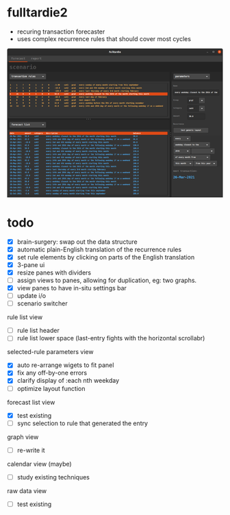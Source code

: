 # fulltardie2
- recuring transaction forecaster
- uses complex recurrence rules that should cover most cycles

![screenie](./fulltardie2_screenie_210324.png)

# todo
- [X] brain-surgery: swap out the data structure
- [X] automatic plain-English translation of the recurrence rules
- [X] set rule elements by clicking on parts of the English translation
- [X] 3-pane ui
- [X] resize panes with dividers
- [ ] assign views to panes, allowing for duplication, eg: two graphs.
- [X] view panes to have in-situ settings bar
- [ ] update i/o
- [ ] scenario switcher

rule list view
- [ ] rule list header
- [ ] rule list lower space (last-entry fights with the horizontal scrollabr)

selected-rule parameters view
- [X] auto re-arrange wigets to fit panel
- [X] fix any off-by-one errors
- [X] clarify display of :each nth weekday
- [ ] optimize layout function

forecast list view
- [X] test existing
- [ ] sync selection to rule that generated the entry

graph view
- [ ] re-write it

calendar view (maybe)
- [ ] study existing techniques

raw data view
- [ ] test existing
